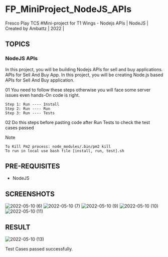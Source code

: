 # FP_MiniProject_NodeJS_APIs
Fresco Play TCS #Mini-project for T1 Wings - Nodejs APIs | NodeJS | Created by Ambattz | 2022 |

## TOPICS
### NodeJS APIs
In this project, you will be building Nodejs APIs for sell and buy applications. APIs for Sell And Buy App. In this project, you will be creating Node.js based APIs for Sell And Buy application.

01 You need to follow these steps otherwise you will face some server issues even hands-On code is right. 

    Step 1: Run ---- Install
    Step 2: Run ---- Run
    Step 3: Run ---- Tests 
    
02 Do this steps before pasting code after Run Tests to check the test cases passed

Note
   
    To Kill Pm2 process: node_modules/.bin/pm2 kill 
    To run in local use bash file [install, run, test].sh

## PRE-REQUISITES
* NodeJS

## SCREENSHOTS
![2022-05-10 (6)](https://user-images.githubusercontent.com/69767685/167633117-de59e9ad-d3f8-411d-9deb-887c217c0678.png)
![2022-05-10 (7)](https://user-images.githubusercontent.com/69767685/167633155-2a409854-0043-41b6-886d-4635e1cb7f4d.png)
![2022-05-10 (9)](https://user-images.githubusercontent.com/69767685/167633206-4d58491f-505a-4513-b66a-06d0497f4bc3.png)
![2022-05-10 (10)](https://user-images.githubusercontent.com/69767685/167633221-d4471e9a-8421-4dbd-991a-c18b4bdd51d2.png)
![2022-05-10 (11)](https://user-images.githubusercontent.com/69767685/167633233-743047ee-df06-4f4b-a1e8-3d50440e61b2.png)

## RESULT
![2022-05-10 (13)](https://user-images.githubusercontent.com/69767685/167633267-02c38bf7-5b25-432f-ba3e-8244d1de11ee.png)

Test Cases passed successfully.
